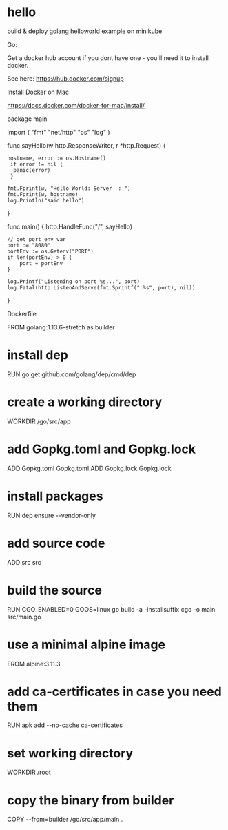 # hello
build &amp; deploy golang helloworld example on minikube

Go:

Get a docker hub account if you dont have one - you'll need it to install docker.

See here: https://hub.docker.com/signup

Install Docker on Mac

https://docs.docker.com/docker-for-mac/install/

package main

import (
	"fmt"
	"net/http"
	"os"
	"log"
)

func sayHello(w http.ResponseWriter, r *http.Request) {

	hostname, error := os.Hostname()
	 if error != nil {
	  panic(error)
	 }
	 
	fmt.Fprint(w, "Hello World: Server  : ")
	fmt.Fprint(w, hostname)
	log.Println("said hello")
}

func main() {
	http.HandleFunc("/", sayHello)

	// get port env var
	port := "8080"
	portEnv := os.Getenv("PORT")
	if len(portEnv) > 0 {
		port = portEnv
	}

	log.Printf("Listening on port %s...", port)
	log.Fatal(http.ListenAndServe(fmt.Sprintf(":%s", port), nil))

}

Dockerfile

FROM golang:1.13.6-stretch as builder
# install dep
RUN go get github.com/golang/dep/cmd/dep
# create a working directory
WORKDIR /go/src/app
# add Gopkg.toml and Gopkg.lock
ADD Gopkg.toml Gopkg.toml
ADD Gopkg.lock Gopkg.lock
# install packages
RUN dep ensure --vendor-only
# add source code
ADD src src
# build the source
RUN CGO_ENABLED=0 GOOS=linux go build -a -installsuffix cgo -o main src/main.go

# use a minimal alpine image
FROM alpine:3.11.3
# add ca-certificates in case you need them
RUN apk add --no-cache ca-certificates
# set working directory
WORKDIR /root
# copy the binary from builder
COPY --from=builder /go/src/app/main .
